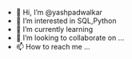 - 👋 Hi, I’m @yashpadwalkar
- 👀 I’m interested in SQL,Python
- 🌱 I’m currently learning 
- 💞️ I’m looking to collaborate on ...
- 📫 How to reach me ...

<!---
yashpadwalkar/yashpadwalkar is a ✨ special ✨ repository because its `README.md` (this file) appears on your GitHub profile.
You can click the Preview link to take a look at your changes.
--->
